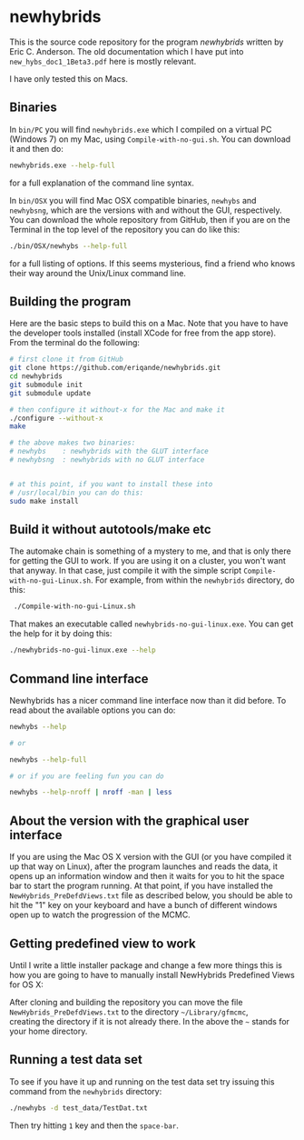 
# newhybrids

This is the source code repository for the program *newhybrids* written by Eric C.
Anderson.  The old documentation which I have
put into `new_hybs_doc1_1Beta3.pdf` here is mostly relevant.

I have only tested this on Macs.

## Binaries

In `bin/PC` you will find `newhybrids.exe` which I compiled on a virtual PC 
(Windows 7) on my Mac, using `Compile-with-no-gui.sh`.  You can download it and then
do:

```sh
newhybrids.exe --help-full
```
for a full explanation of the command line syntax.

In `bin/OSX` you will find Mac OSX compatible binaries,
`newhybs` and `newhybsng`, which are the versions 
with and without the GUI, respectively.  You can download the whole repository
from GitHub, then if you are on the Terminal in the top level of the repository you can do
like this:
```sh
./bin/OSX/newhybs --help-full
```
for a full listing of options.  If this seems mysterious, find a friend who knows their
way around the Unix/Linux command line.


## Building the program
Here are the basic steps to build this on a Mac.  Note that you have to have the
developer tools installed (install XCode for free from the app store).  From the terminal
do the following:
```sh
# first clone it from GitHub
git clone https://github.com/eriqande/newhybrids.git
cd newhybrids
git submodule init
git submodule update

# then configure it without-x for the Mac and make it
./configure --without-x
make

# the above makes two binaries:
# newhybs    : newhybrids with the GLUT interface
# newhybsng  : newhybrids with no GLUT interface


# at this point, if you want to install these into
# /usr/local/bin you can do this:
sudo make install 
```

## Build it without autotools/make etc

The automake chain is something of a mystery to me, and that is only there for getting
the GUI to work.  If you are using it on a cluster, you won't want that anyway.  In that
case, just compile it with the simple script `Compile-with-no-gui-Linux.sh`.  For example,
from within the `newhybrids` directory, do this:
```sh
 ./Compile-with-no-gui-Linux.sh
```
That makes an executable called `newhybrids-no-gui-linux.exe`.  You can get the help for
it by doing this:
```sh
./newhybrids-no-gui-linux.exe --help
```


## Command line interface
Newhybrids has a nicer command line interface now than it did before.  To read about the 
available options you can do:
```sh
newhybs --help

# or

newhybs --help-full

# or if you are feeling fun you can do

newhybs --help-nroff | nroff -man | less
```

## About the version with the graphical user interface

If you are using the Mac OS X version with the GUI (or you have 
compiled it up that way on Linux), after the program launches and
reads the data, it opens up an information window and then it waits for
you to hit the space bar to start the program running.  At that point,
if you have installed the `NewHybrids_PreDefdViews.txt` file as described 
below, you should be able to hit the "1" key on your keyboard and have a bunch of
different windows open up to watch the progression of the MCMC.

## Getting predefined view to work
Until  I  write  a little installer package and change a few more
things this is how you are going  to  have  to  manually  install
NewHybrids Predefined Views for OS X:

After  cloning and building the repository you can move the file
`NewHybrids_PreDefdViews.txt` to the directory `~/Library/gfmcmc`,  
creating the directory if it is not already there.  In the above
the `~` stands for your home directory.


## Running a test data set
To see if you have it up and running on the test data set try issuing this 
command from the `newhybrids` directory:
```sh
./newhybs -d test_data/TestDat.txt
```
Then try hitting `1` key and then the `space-bar`.
